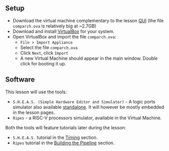 ## Setup

- Download the virtual machine complementary to the lesson [QUI](https://drive.google.com/uc?export=download&id=1MIDXYVtsaYKxCYUdW-lFQ8cbkSl-Truh) (the file ```comparch.ova``` is relatively big at ~2.7GB)
- Download and install <a href="https://www.virtualbox.org/wiki/Downloads" target="_blank">VirtualBox</a> for your system.
- Open VirtualBox and import the file ```comparch.ova```:
    - ```File > Import Appliance```
    - Select the file ```comparch.ova```
    - Click ```Next```, click ```Import```
    - A new Virtual Machine should appear in the main window. Double click for booting it up.

## Software

This lesson will use the tools:
- ```S.H.E.A.S. (Simple Hardware Editor and Simulator)``` - A logic ports simulator also available [standalone](https://sheas.magiwanders.com). It will however be mostly embedded in the lesson pages.
- ```Ripes``` - a RISC-V processors simulator, available in the Virtual Machine.

Both the tools will feature tutorials later during the lesson:
- ```S.H.E.A.S.``` tutorial in the [Timing](./2_timing.md) section.
- ```Ripes``` tutorial in the [Building the Pipeline](./3_building_the_pipeline.md) section.